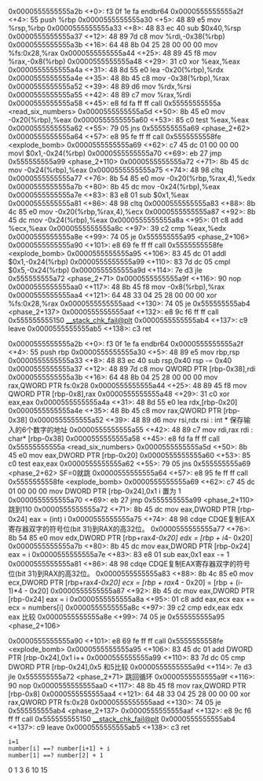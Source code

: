    0x0000555555555a2b <+0>:     f3 0f 1e fa     endbr64
   0x0000555555555a2f <+4>:     55      push   %rbp
   0x0000555555555a30 <+5>:     48 89 e5        mov    %rsp,%rbp
   0x0000555555555a33 <+8>:     48 83 ec 40     sub    $0x40,%rsp
   0x0000555555555a37 <+12>:    48 89 7d c8     mov    %rdi,-0x38(%rbp)
   0x0000555555555a3b <+16>:    64 48 8b 04 25 28 00 00 00      mov    %fs:0x28,%rax
   0x0000555555555a44 <+25>:    48 89 45 f8     mov    %rax,-0x8(%rbp)
   0x0000555555555a48 <+29>:    31 c0   xor    %eax,%eax
   0x0000555555555a4a <+31>:    48 8d 55 e0     lea    -0x20(%rbp),%rdx
   0x0000555555555a4e <+35>:    48 8b 45 c8     mov    -0x38(%rbp),%rax
   0x0000555555555a52 <+39>:    48 89 d6        mov    %rdx,%rsi
   0x0000555555555a55 <+42>:    48 89 c7        mov    %rax,%rdi
   0x0000555555555a58 <+45>:    e8 fd fa ff ff  call   0x55555555555a <read_six_numbers>
   0x0000555555555a5d <+50>:    8b 45 e0        mov    -0x20(%rbp),%eax
   0x0000555555555a60 <+53>:    85 c0   test   %eax,%eax
   0x0000555555555a62 <+55>:    79 05   jns    0x555555555a69 <phase_2+62>
   0x0000555555555a64 <+57>:    e8 95 fe ff ff  call   0x5555555558fe <explode_bomb>
   0x0000555555555a69 <+62>:    c7 45 dc 01 00 00 00    movl   $0x1,-0x24(%rbp)
   0x0000555555555a70 <+69>:    eb 27   jmp    0x555555555a99 <phase_2+110>
   0x0000555555555a72 <+71>:    8b 45 dc        mov    -0x24(%rbp),%eax
   0x0000555555555a75 <+74>:    48 98   cltq
   0x0000555555555a77 <+76>:    8b 54 85 e0     mov    -0x20(%rbp,%rax,4),%edx
   0x0000555555555a7b <+80>:    8b 45 dc        mov    -0x24(%rbp),%eax
   0x0000555555555a7e <+83>:    83 e8 01        sub    $0x1,%eax
   0x0000555555555a81 <+86>:    48 98   cltq
   0x0000555555555a83 <+88>:    8b 4c 85 e0     mov    -0x20(%rbp,%rax,4),%ecx
   0x0000555555555a87 <+92>:    8b 45 dc        mov    -0x24(%rbp),%eax
   0x0000555555555a8a <+95>:    01 c8   add    %ecx,%eax
   0x0000555555555a8c <+97>:    39 c2   cmp    %eax,%edx
   0x0000555555555a8e <+99>:    74 05   je     0x555555555a95 <phase_2+106>
   0x0000555555555a90 <+101>:   e8 69 fe ff ff  call   0x5555555558fe <explode_bomb>
   0x0000555555555a95 <+106>:   83 45 dc 01     addl   $0x1,-0x24(%rbp)
   0x0000555555555a99 <+110>:   83 7d dc 05     cmpl   $0x5,-0x24(%rbp)
   0x0000555555555a9d <+114>:   7e d3   jle    0x555555555a72 <phase_2+71>
   0x0000555555555a9f <+116>:   90      nop
   0x0000555555555aa0 <+117>:   48 8b 45 f8     mov    -0x8(%rbp),%rax
   0x0000555555555aa4 <+121>:   64 48 33 04 25 28 00 00 00      xor    %fs:0x28,%rax
   0x0000555555555aad <+130>:   74 05   je     0x555555555ab4 <phase_2+137>
   0x0000555555555aaf <+132>:   e8 9c f6 ff ff  call   0x555555555150 <__stack_chk_fail@plt>
   0x0000555555555ab4 <+137>:   c9      leave
   0x0000555555555ab5 <+138>:   c3      ret


   0x0000555555555a2b <+0>:     f3 0f 1e fa     endbr64
   0x0000555555555a2f <+4>:     55      push   rbp
   0x0000555555555a30 <+5>:     48 89 e5        mov    rbp,rsp
   0x0000555555555a33 <+8>:     48 83 ec 40     sub    rsp,0x40
   rsp -= 0x40
   0x0000555555555a37 <+12>:    48 89 7d c8     mov    QWORD PTR [rbp-0x38],rdi
   0x0000555555555a3b <+16>:    64 48 8b 04 25 28 00 00 00      mov    rax,QWORD PTR fs:0x28
   0x0000555555555a44 <+25>:    48 89 45 f8     mov    QWORD PTR [rbp-0x8],rax
   0x0000555555555a48 <+29>:    31 c0   xor    eax,eax
   0x0000555555555a4a <+31>:    48 8d 55 e0     lea    rdx,[rbp-0x20]
   0x0000555555555a4e <+35>:    48 8b 45 c8     mov    rax,QWORD PTR [rbp-0x38]
   0x0000555555555a52 <+39>:    48 89 d6        mov    rsi,rdx
   rsi : int * 保存输入的6个数字的地址
   0x0000555555555a55 <+42>:    48 89 c7        mov    rdi,rax
   rdi : char* [rbp-0x38]
   0x0000555555555a58 <+45>:    e8 fd fa ff ff  call   0x55555555555a <read_six_numbers>
   0x0000555555555a5d <+50>:    8b 45 e0        mov    eax,DWORD PTR [rbp-0x20]
   0x0000555555555a60 <+53>:    85 c0   test   eax,eax
   0x0000555555555a62 <+55>:    79 05   jns    0x555555555a69 <phase_2+62>
   SF=0就跳
   0x0000555555555a64 <+57>:    e8 95 fe ff ff  call   0x5555555558fe <explode_bomb>
   0x0000555555555a69 <+62>:    c7 45 dc 01 00 00 00    mov    DWORD PTR [rbp-0x24],0x1
   i 置为 1
   0x0000555555555a70 <+69>:    eb 27   jmp    0x555555555a99 <phase_2+110>
    跳到110
   0x0000555555555a72 <+71>:    8b 45 dc        mov    eax,DWORD PTR [rbp-0x24]
   eax = (int) i
   0x0000555555555a75 <+74>:    48 98   cdqe
   CDQE复制EAX寄存器双字的符号位(bit 31)到RAX的高32位。
   0x0000555555555a77 <+76>:    8b 54 85 e0     mov    edx,DWORD PTR [rbp+rax*4-0x20]
   edx = [rbp + i*4- 0x20]
   0x0000555555555a7b <+80>:    8b 45 dc        mov    eax,DWORD PTR [rbp-0x24]
   eax = i
   0x0000555555555a7e <+83>:    83 e8 01        sub    eax,0x1
   eax -= 1
   0x0000555555555a81 <+86>:    48 98   cdqe
   CDQE复制EAX寄存器双字的符号位(bit 31)到RAX的高32位。
   0x0000555555555a83 <+88>:    8b 4c 85 e0     mov    ecx,DWORD PTR [rbp+rax*4-0x20]
   ecx = [rbp + rax*4 - 0x20] = [rbp + (i-1)*4 - 0x20]
   0x0000555555555a87 <+92>:    8b 45 dc        mov    eax,DWORD PTR [rbp-0x24]
   eax = i
   0x0000555555555a8a <+95>:    01 c8   add    eax,ecx
   eax += ecx = numbers[i]
   0x0000555555555a8c <+97>:    39 c2   cmp    edx,eax
   edx eax 比较
   0x0000555555555a8e <+99>:    74 05   je     0x555555555a95 <phase_2+106>

   0x0000555555555a90 <+101>:   e8 69 fe ff ff  call   0x5555555558fe <explode_bomb>
   0x0000555555555a95 <+106>:   83 45 dc 01     add    DWORD PTR [rbp-0x24],0x1
   i++
   0x0000555555555a99 <+110>:   83 7d dc 05     cmp    DWORD PTR [rbp-0x24],0x5
    和5比较
   0x0000555555555a9d <+114>:   7e d3   jle    0x555555555a72 <phase_2+71>
   跳回循环
   0x0000555555555a9f <+116>:   90      nop
   0x0000555555555aa0 <+117>:   48 8b 45 f8     mov    rax,QWORD PTR [rbp-0x8]
   0x0000555555555aa4 <+121>:   64 48 33 04 25 28 00 00 00      xor    rax,QWORD PTR fs:0x28
   0x0000555555555aad <+130>:   74 05   je     0x555555555ab4 <phase_2+137>
   0x0000555555555aaf <+132>:   e8 9c f6 ff ff  call   0x555555555150 <__stack_chk_fail@plt>
   0x0000555555555ab4 <+137>:   c9      leave
   0x0000555555555ab5 <+138>:   c3      ret

    i=1
    number[i] ==? number[i+1] + i
    number[1] ==? number[2] + 1


0 1 3 6 10 15